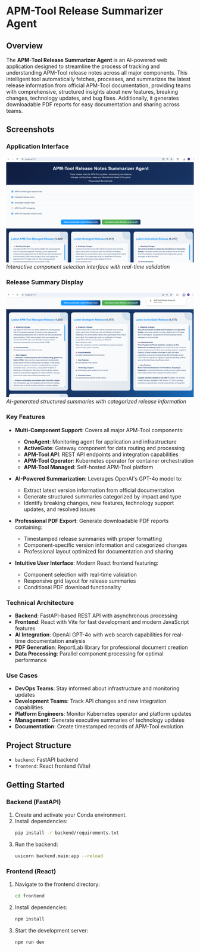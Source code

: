 # APM-Tool Release Summarizer Agent

## Overview

The **APM-Tool Release Summarizer Agent** is an AI-powered web application designed to streamline the process of tracking and understanding APM-Tool release notes across all major components. This intelligent tool automatically fetches, processes, and summarizes the latest release information from official APM-Tool documentation, providing teams with comprehensive, structured insights about new features, breaking changes, technology updates, and bug fixes. Additionally, it generates downloadable PDF reports for easy documentation and sharing across teams.

## Screenshots

### Application Interface
![Application Interface](./images/app-interface.png)
*Interactive component selection interface with real-time validation*

### Release Summary Display
![Release Summary Display](./images/release-summary-pdf.png)
*AI-generated structured summaries with categorized release information*

### Key Features

- **Multi-Component Support**: Covers all major APM-Tool components:
  - **OneAgent**: Monitoring agent for application and infrastructure
  - **ActiveGate**: Gateway component for data routing and processing
  - **APM-Tool API**: REST API endpoints and integration capabilities
  - **APM-Tool Operator**: Kubernetes operator for container orchestration
  - **APM-Tool Managed**: Self-hosted APM-Tool platform

- **AI-Powered Summarization**: Leverages OpenAI's GPT-4o model to:
  - Extract latest version information from official documentation
  - Generate structured summaries categorized by impact and type
  - Identify breaking changes, new features, technology support updates, and resolved issues

- **Professional PDF Export**: Generate downloadable PDF reports containing:
  - Timestamped release summaries with proper formatting
  - Component-specific version information and categorized changes
  - Professional layout optimized for documentation and sharing

- **Intuitive User Interface**: Modern React frontend featuring:
  - Component selection with real-time validation
  - Responsive grid layout for release summaries
  - Conditional PDF download functionality

### Technical Architecture

- **Backend**: FastAPI-based REST API with asynchronous processing
- **Frontend**: React with Vite for fast development and modern JavaScript features
- **AI Integration**: OpenAI GPT-4o with web search capabilities for real-time documentation analysis
- **PDF Generation**: ReportLab library for professional document creation
- **Data Processing**: Parallel component processing for optimal performance

### Use Cases

- **DevOps Teams**: Stay informed about infrastructure and monitoring updates
- **Development Teams**: Track API changes and new integration capabilities
- **Platform Engineers**: Monitor Kubernetes operator and platform updates
- **Management**: Generate executive summaries of technology updates
- **Documentation**: Create timestamped records of APM-Tool evolution

## Project Structure
- `backend`: FastAPI backend
- `frontend`: React frontend (Vite)

## Getting Started

### Backend (FastAPI)
1. Create and activate your Conda environment.
2. Install dependencies:
   ```sh
   pip install -r backend/requirements.txt
   ```
3. Run the backend:
   ```sh
   uvicorn backend.main:app --reload
   ```

### Frontend (React)
1. Navigate to the frontend directory:
   ```sh
   cd frontend
   ```
2. Install dependencies:
   ```sh
   npm install
   ```
3. Start the development server:
   ```sh
   npm run dev
   ```
